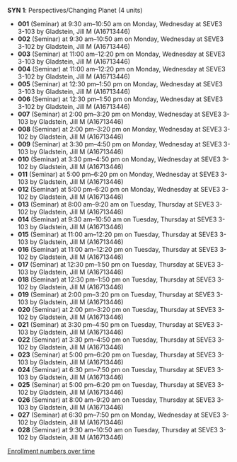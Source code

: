 **SYN 1**: Perspectives/Changing Planet (4 units)

- **001** (Seminar) at 9:30 am–10:50 am on Monday, Wednesday at SEVE3 3-103 by Gladstein, Jill M (A16713446)
- **002** (Seminar) at 9:30 am–10:50 am on Monday, Wednesday at SEVE3 3-102 by Gladstein, Jill M (A16713446)
- **003** (Seminar) at 11:00 am–12:20 pm on Monday, Wednesday at SEVE3 3-103 by Gladstein, Jill M (A16713446)
- **004** (Seminar) at 11:00 am–12:20 pm on Monday, Wednesday at SEVE3 3-102 by Gladstein, Jill M (A16713446)
- **005** (Seminar) at 12:30 pm–1:50 pm on Monday, Wednesday at SEVE3 3-103 by Gladstein, Jill M (A16713446)
- **006** (Seminar) at 12:30 pm–1:50 pm on Monday, Wednesday at SEVE3 3-102 by Gladstein, Jill M (A16713446)
- **007** (Seminar) at 2:00 pm–3:20 pm on Monday, Wednesday at SEVE3 3-103 by Gladstein, Jill M (A16713446)
- **008** (Seminar) at 2:00 pm–3:20 pm on Monday, Wednesday at SEVE3 3-102 by Gladstein, Jill M (A16713446)
- **009** (Seminar) at 3:30 pm–4:50 pm on Monday, Wednesday at SEVE3 3-103 by Gladstein, Jill M (A16713446)
- **010** (Seminar) at 3:30 pm–4:50 pm on Monday, Wednesday at SEVE3 3-102 by Gladstein, Jill M (A16713446)
- **011** (Seminar) at 5:00 pm–6:20 pm on Monday, Wednesday at SEVE3 3-103 by Gladstein, Jill M (A16713446)
- **012** (Seminar) at 5:00 pm–6:20 pm on Monday, Wednesday at SEVE3 3-102 by Gladstein, Jill M (A16713446)
- **013** (Seminar) at 8:00 am–9:20 am on Tuesday, Thursday at SEVE3 3-102 by Gladstein, Jill M (A16713446)
- **014** (Seminar) at 9:30 am–10:50 am on Tuesday, Thursday at SEVE3 3-103 by Gladstein, Jill M (A16713446)
- **015** (Seminar) at 11:00 am–12:20 pm on Tuesday, Thursday at SEVE3 3-103 by Gladstein, Jill M (A16713446)
- **016** (Seminar) at 11:00 am–12:20 pm on Tuesday, Thursday at SEVE3 3-102 by Gladstein, Jill M (A16713446)
- **017** (Seminar) at 12:30 pm–1:50 pm on Tuesday, Thursday at SEVE3 3-103 by Gladstein, Jill M (A16713446)
- **018** (Seminar) at 12:30 pm–1:50 pm on Tuesday, Thursday at SEVE3 3-102 by Gladstein, Jill M (A16713446)
- **019** (Seminar) at 2:00 pm–3:20 pm on Tuesday, Thursday at SEVE3 3-103 by Gladstein, Jill M (A16713446)
- **020** (Seminar) at 2:00 pm–3:20 pm on Tuesday, Thursday at SEVE3 3-102 by Gladstein, Jill M (A16713446)
- **021** (Seminar) at 3:30 pm–4:50 pm on Tuesday, Thursday at SEVE3 3-103 by Gladstein, Jill M (A16713446)
- **022** (Seminar) at 3:30 pm–4:50 pm on Tuesday, Thursday at SEVE3 3-102 by Gladstein, Jill M (A16713446)
- **023** (Seminar) at 5:00 pm–6:20 pm on Tuesday, Thursday at SEVE3 3-103 by Gladstein, Jill M (A16713446)
- **024** (Seminar) at 6:30 pm–7:50 pm on Tuesday, Thursday at SEVE3 3-103 by Gladstein, Jill M (A16713446)
- **025** (Seminar) at 5:00 pm–6:20 pm on Tuesday, Thursday at SEVE3 3-102 by Gladstein, Jill M (A16713446)
- **026** (Seminar) at 8:00 am–9:20 am on Tuesday, Thursday at SEVE3 3-103 by Gladstein, Jill M (A16713446)
- **027** (Seminar) at 6:30 pm–7:50 pm on Monday, Wednesday at SEVE3 3-102 by Gladstein, Jill M (A16713446)
- **028** (Seminar) at 9:30 am–10:50 am on Tuesday, Thursday at SEVE3 3-102 by Gladstein, Jill M (A16713446)

[Enrollment numbers over time](./SYN1.tsv)
